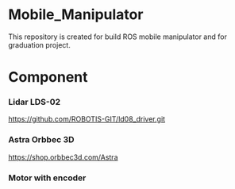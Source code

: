 # Mobile_Manipulator
This repository is created for build ROS mobile manipulator and for graduation project.

# Component
### Lidar LDS-02
https://github.com/ROBOTIS-GIT/ld08_driver.git
### Astra Orbbec 3D
https://shop.orbbec3d.com/Astra
### Motor with encoder
